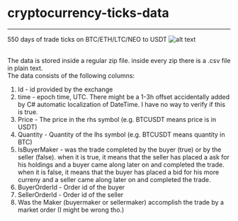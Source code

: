 # cryptocurrency-ticks-data
---

550 days of trade ticks on BTC/ETH/LTC/NEO to USDT
![alt text](https://i.imgur.com/wRK5UBW.png)
<br><br>

The data is stored inside a regular zip file. inside every zip there is a .csv file in plain text.<br>
The data consists of the following columns:
1. Id - id provided by the exchange
2. time - epoch time, UTC. There might be a 1-3h offset accidentally added by C# automatic localization of DateTime. I have no way to verify if this is true.
3. Price - The price in the rhs symbol (e.g. BTCUSDT means price is in USDT)
4. Quantity - Quantity of the lhs symbol (e.g. BTCUSDT means quantity in BTC)
5. IsBuyerMaker - was the trade completed by the buyer (true) or by the seller (false). 
    when it is true, it means that the seller has placed a ask for his holdings and a buyer came along later on and completed the trade.
    when it is false, it means that the buyer has placed a bid for his more curreny and a seller came along later on and completed the trade.
6. BuyerOrderId - Order id of the buyer
7. SellerOrderId - Order id of the seller
8. Was the Maker (buyermaker or sellermaker) accomplish the trade by a market order (I might be wrong tho.)
